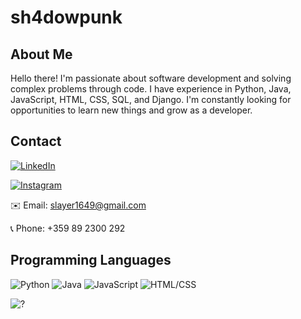 # **sh4dowpunk**
## About Me

Hello there! I'm passionate about software development and solving complex problems through code. I have experience in Python, Java, JavaScript, HTML, CSS, SQL, and Django. I'm constantly looking for opportunities to learn new things and grow as a developer.
## Contact

[![LinkedIn](https://img.shields.io/badge/LinkedIn-shadowpunk-blue?style=flat-square&logo=linkedin&logoColor=white&link=https://www.linkedin.com/in/shadowpunk/)](https://www.linkedin.com/in/shadowpunk/)     

[![Instagram](https://img.shields.io/badge/Instagram-sh4dowpunk-red?style=flat-square&logo=instagram&logoColor=white&link=https://www.instagram.com/yourusername/)](https://www.instagram.com/sh4dowpunk/)      

✉️ Email: slayer1649@gmail.com      

📞 Phone: +359 89 2300 292   




## Programming Languages

![Python](https://img.shields.io/badge/Python-blue?style=flat-square)
![Java](https://img.shields.io/badge/Java-orange?style=flat-square)
![JavaScript](https://img.shields.io/badge/JavaScript-yellow?style=flat-square)
![HTML/CSS](https://img.shields.io/badge/HTML%2FCSS-green?style=flat-square)





![?](https://github-readme-stats.vercel.app/api/top-langs/?username=sh4dowpunk&layout=compact&hide=html,css&theme=radical)
